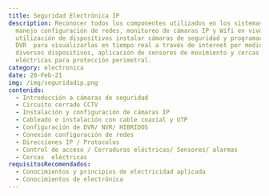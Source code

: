```yaml
---
title: Seguridad Electrónica IP
description: Reconocer todos los componentes utilizados en los sistemas CCTV
  manejo configuración de redes, monitoreo de cámaras IP y Wifi en vivo,
  utilización de dispositivos instalar cámaras de seguridad y programación de
  DVR  para visualizarlas en tiempo real a través de internet por medio de
  diversos dispositivos, aplicación de sensores de movimiento y cercas
  eléctricas para protección perimetral.
category: electronica
date: 20-Feb-21
img: /img/seguridadip.png
contenido:
  - Introducción a cámaras de seguridad
  - Circuito cerrado CCTV
  - Instalación y configuración de cámaras IP
  - Cableado e instalación con cable coaxial y UTP
  - Configuración de DVR/ NVR/ HIBRIDOS
  - Conexión configuración de redes
  - Direcciones IP / Protocolos
  - Control de acceso / Cerraduras eléctricas/ Sensores/ alarmas
  - Cercas  eléctricas
requisitosRecomendados:
  - Conocimientos y principios de electricidad aplicada
  - Conocimientos de electrónica
---
```

